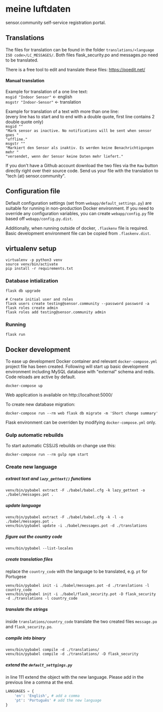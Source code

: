 # meine luftdaten
sensor.community self-service registration portal.

## Translations

The files for translation can be found in the folder `translations/<language ISO code>/LC_MESSAGES/`.
Both files flask_security.po and messages.po need to be translated.

There is a free tool to edit and translate these files: https://poedit.net/  

#### Manual translation

Example for translation of a one line text:  
`msgid "Indoor Sensor"` <- english  
`msgstr "Indoor-Sensor"` <- translation  

Example for translation of a text with more than one line:  
(every line has to start and to end with a double quote, first line contains 2 double quote only)  
`msgid ""`  
`"Mark sensor as inactive. No notifications will be sent when sensor goes "`  
`"offline."`  
`msgstr ""`  
`"Markiert den Sensor als inaktiv. Es werden keine Benachrichtigungen mehr "`  
`"versendet, wenn der Sensor keine Daten mehr liefert."`  
  
If you don't have a Github account download the two files via the `Raw` button directly right over their source code. Send us your file with the translation to "tech (at) sensor.community".  

## Configuration file
Default configuration settings (set from `webapp/default_settings.py`) are
suitable for running in non-production Docker environment. If you need to
override any configuration variables, you can create `webapp/config.py` file
based off `webapp/config.py.dist`.

Additionally, when running outside of docker, `.flaskenv` file is required.
Basic development environment file can be copied from `.flaskenv.dist`.

## virtualenv setup

    virtualenv -p python3 venv
    source venv/bin/activate
    pip install -r requirements.txt

### Database intialization

    flask db upgrade

    # Create initial user and roles
    flask users create testing@sensor.community --password password -a
    flask roles create admin
    flask roles add testing@sensor.community admin

### Running

    flask run

## Docker development
To ease up development Docker container and relevant `docker-compose.yml`
project file has been created. Following will start up basic development
environment including MySQL database with "external" schema and redis. Code reloads are active by default.

    docker-compose up

Web application is available on http://localhost:5000/

To create new database migration:

    docker-compose run --rm web flask db migrate -m 'Short change summary'

Flask environment can be overriden by modifying `docker-compose.yml` only.

### Gulp automatic rebuilds
To start automatic CSS/JS rebuilds on change use this:

    docker-compose run --rm gulp npm start


### Create new language
##### extract text and `lazy_gettext()` functions

    venv/bin/pybabel extract -F ./babel/babel.cfg -k lazy_gettext -o ./babel/messages.pot .

##### update language

    venv/bin/pybabel extract -F ./babel/babel.cfg -k -l -o ./babel/messages.pot .
    venv/bin/pybabel update -i ./babel/messages.pot -d ./translations

##### figure out the country code
    
    venv/bin/pybabel --list-locales

##### create translation files
replace the `country_code` with the language to be translated, e.g. `pt` for Portugese

    venv/bin/pybabel init -i ./babel/messages.pot -d ./translations -l country_code
    venv/bin/pybabel init -i ./babel/flask_security.pot -D flask_security -d ./translations -l country_code

##### translate the strings

 inside `translations/country_code` translate the two created files `message.po` and `flask_security.po`.

##### compile into binary

    venv/bin/pybabel compile -d ./translations/
    venv/bin/pybabel compile -d ./translations/ -D flask_security
    
##### extend the `default_settgings.py`
in line 111 extend the object with the new language. Please add in the previous line a comma at the end.
```python
LANGUAGES = {
    'en': 'English', # add a comma
    'pt': 'Português' # add the new language
}
```

